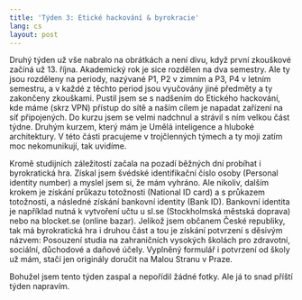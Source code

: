 ```yaml
---
title: 'Týden 3: Etické hackování & byrokracie'
lang: cs
layout: post
---
```


Druhý týden už vše nabralo na obrátkách a není divu, když první zkouškové začíná už 13. října. Akademický rok je sice rozdělen na dva semestry. Ale ty jsou rozděleny na periody, nazývané P1, P2 v zimním a P3, P4 v letním semestru, a v každé z těchto period jsou vyučovány jiné předměty a ty zakončeny zkouškami. Pustil jsem se s nadšením do Etického hackování, kde máme (skrz VPN) přístup do sítě a naším cílem je napadat zařízení na síť připojených. Do kurzu jsem se velmi nadchnul a strávil s ním velkou část týdne. Druhým kurzem, který mám je Umělá inteligence a hluboké architektury. V této části pracujeme v trojčlenných týmech a ty moji zatím moc nekomunikují, tak uvidíme.

Kromě studijních záležitostí začala na pozadí běžných dní probíhat i byrokratická hra. Získal jsem švédské identifikační číslo osoby (Personal identity number) a myslel jsem si, že mám vyhráno. Ale nikoliv, dalším krokem je získání průkazu totožnosti (National ID card) a s průkazem totožnosti, a následné získání bankovní identity (Bank ID). Bankovní identita je například nutná k vytvoření učtu u sl.se (Stockholmská městská doprava) nebo na blocket.se (online bazar). Jelikož jsem občanem České republiky, tak má byrokratická hra i druhou část a tou je získání potvrzení s děsivým názvem: Posouzení studia na zahraničních vysokých školách pro zdravotní, sociální, důchodové a daňové účely. Vyplněný formulář i potvrzení od školy už mám, stačí jen originály doručit na Malou Stranu v Praze.

Bohužel jsem tento týden zaspal a nepořídil žádné fotky. Ale já to snad příští týden napravím.

